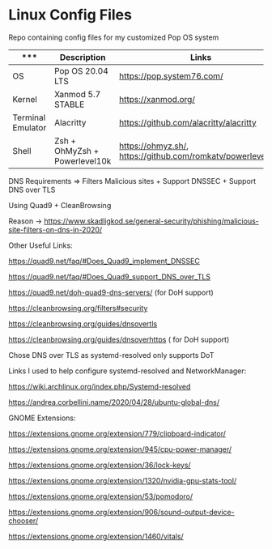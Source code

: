 # Linux Config Files
Repo containing config files for my customized Pop OS system


***|Description|Links
---|---|---
OS | Pop OS 20.04 LTS | https://pop.system76.com/
Kernel | Xanmod 5.7 STABLE | https://xanmod.org/
Terminal Emulator | Alacritty | https://github.com/alacritty/alacritty
Shell | Zsh + OhMyZsh + Powerlevel10k | https://ohmyz.sh/, https://github.com/romkatv/powerlevel10k


DNS
Requirements => Filters Malicious sites + Support DNSSEC + Support DNS over TLS

Using Quad9 + CleanBrowsing

Reason -> https://www.skadligkod.se/general-security/phishing/malicious-site-filters-on-dns-in-2020/

Other Useful Links:

https://quad9.net/faq/#Does_Quad9_implement_DNSSEC

https://quad9.net/faq/#Does_Quad9_support_DNS_over_TLS

https://quad9.net/doh-quad9-dns-servers/ (for DoH support)

https://cleanbrowsing.org/filters#security

https://cleanbrowsing.org/guides/dnsovertls

https://cleanbrowsing.org/guides/dnsoverhttps ( for DoH support)

Chose DNS over TLS as systemd-resolved only supports DoT


Links I used to help configure systemd-resolved and NetworkManager:

https://wiki.archlinux.org/index.php/Systemd-resolved

https://andrea.corbellini.name/2020/04/28/ubuntu-global-dns/

GNOME Extensions:

https://extensions.gnome.org/extension/779/clipboard-indicator/

https://extensions.gnome.org/extension/945/cpu-power-manager/

https://extensions.gnome.org/extension/36/lock-keys/

https://extensions.gnome.org/extension/1320/nvidia-gpu-stats-tool/

https://extensions.gnome.org/extension/53/pomodoro/

https://extensions.gnome.org/extension/906/sound-output-device-chooser/

https://extensions.gnome.org/extension/1460/vitals/
